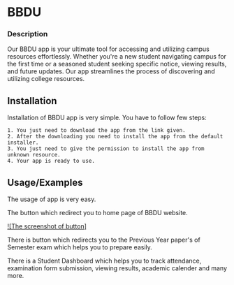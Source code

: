
# BBDU 

### Description

Our BBDU app is your ultimate tool for accessing and utilizing campus resources effortlessly. Whether you're a new student navigating campus for the first time or a seasoned student seeking specific notice, viewing results, and future updates. Our app streamlines the process of discovering and utilizing college resources.




## Installation

Installation of BBDU app is very simple. You have to follow few steps:

    1. You just need to download the app from the link given.
    2. After the downloading you need to install the app from the default installer.
    3. You just need to give the permission to install the app from unknown resource.
    4. Your app is ready to use.
    
## Usage/Examples

The usage of app is very easy. 

The button which redirect you to home page of BBDU website.

[![The screenshot of button]](https://drive.google.com/file/d/1hv8xwmVdjFJ2QIknLhVad-7lG__MoW3t/view?usp=drive_link)

There is button which redirects you to the Previous Year paper's of Semester exam which helps you to prepare easily.

There is a Student Dashboard which helps you to track attendance, examination form submission, viewing results, academic calender and many more.





